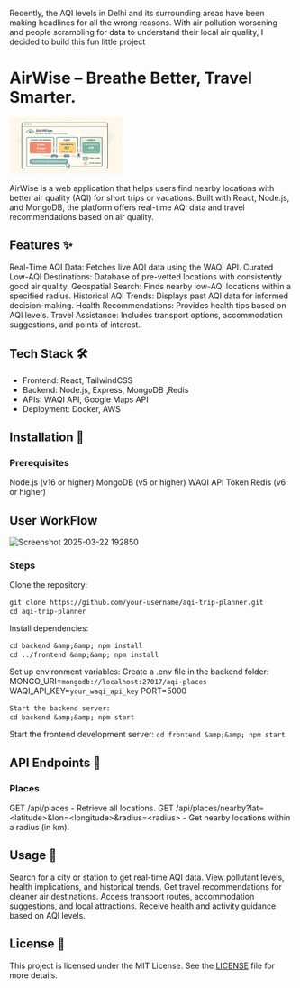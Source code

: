 Recently, the AQI levels in Delhi and its surrounding areas have been making headlines for all the wrong reasons.&nbsp;With air pollution worsening and people scrambling for data to understand their local air quality, I decided to build this fun little project&nbsp;
# AirWise – Breathe Better, Travel Smarter. 


<img src="./Airwise.png" alt="Airwise Logo" width="200" height="100">

[](https://chatgpt.com/c/LICENSE)
[](https://nodejs.org/)
[](https://www.mongodb.com/)
AirWise is a web application that helps users find nearby locations with better air quality (AQI) for short trips or vacations. Built with React, Node.js, and MongoDB, the platform offers real-time AQI data and travel recommendations based on air quality.

## Features ✨

Real-Time AQI Data: Fetches live AQI data using the WAQI API.
Curated Low-AQI Destinations: Database of pre-vetted locations with consistently good air quality.
Geospatial Search: Finds nearby low-AQI locations within a specified radius.
Historical AQI Trends: Displays past AQI data for informed decision-making.
Health Recommendations: Provides health tips based on AQI levels.
Travel Assistance: Includes transport options, accommodation suggestions, and points of interest.


## Tech Stack 🛠️

- Frontend: React, TailwindCSS
- Backend: Node.js, Express, MongoDB ,Redis
- APIs: WAQI API, Google Maps API
- Deployment: Docker, AWS


## Installation 🚀
### Prerequisites

Node.js (v16 or higher) 
MongoDB (v5 or higher)
WAQI API Token
Redis (v6 or higher)

## User WorkFlow  

![Screenshot 2025-03-22 192850](https://github.com/user-attachments/assets/c2e66fc5-d59d-4f39-bc1a-da73146bd7cf)


### Steps


Clone the repository:
```
git clone https://github.com/your-username/aqi-trip-planner.git
cd aqi-trip-planner
```


Install dependencies:
```
cd backend &amp;&amp; npm install
cd ../frontend &amp;&amp; npm install
```



Set up environment variables:
Create a .env file in the backend folder:
MONGO_URI=```mongodb://localhost:27017/aqi-places```
WAQI_API_KEY=```your_waqi_api_key```
PORT=5000


``` 
Start the backend server:
cd backend &amp;&amp; npm start
```


Start the frontend development server:
```cd frontend &amp;&amp; npm start```




## API Endpoints 📡
### Places

GET /api/places - Retrieve all locations.
GET /api/places/nearby?lat=&lt;latitude&gt;&amp;lon=&lt;longitude&gt;&amp;radius=&lt;radius&gt; - Get nearby locations within a radius (in km).


## Usage 🌿

Search for a city or station to get real-time AQI data.
View pollutant levels, health implications, and historical trends.
Get travel recommendations for cleaner air destinations.
Access transport routes, accommodation suggestions, and local attractions.
Receive health and activity guidance based on AQI levels.


## License 📜
This project is licensed under the MIT License. See the [LICENSE](https://chatgpt.com/c/LICENSE) file for more details.
